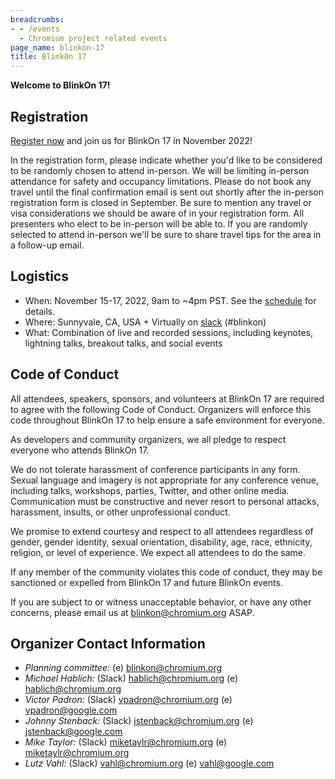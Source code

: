 ```yaml
---
breadcrumbs:
- - /events
  - Chromium project related events
page_name: blinkon-17
title: BlinkOn 17
---
```


**Welcome to BlinkOn 17!**


## **Registration**

[Register now](https://docs.google.com/forms/d/e/1FAIpQLSexT3Lr1vbB9EiJXcPH3wl8iZFwvk4AnCiiUBliy0736vDIzA/viewform) and
join us for BlinkOn 17 in November 2022!

In the registration form, please indicate whether you'd like to be
considered to be randomly chosen to attend in-person. We will be
limiting in-person attendance for safety and occupancy
limitations. Please do not book any travel until the final
confirmation email is sent out shortly after the in-person
registration form is closed in September. Be sure to mention any
travel or visa considerations we should be aware of in your
registration form. All presenters who elect to be in-person will be
able to. If you are randomly selected to attend in-person we'll be
sure to share travel tips for the area in a follow-up email.


## **Logistics**

* When: November 15-17, 2022, 9am to ~4pm PST. See the [schedule](https://docs.google.com/spreadsheets/d/1xtqACFzmdgJZD0RYxiLNJNcUQzf2D-WGWO8b-up-FJM/edit#gid=0) for details.
* Where: Sunnyvale, CA, USA + Virtually on [slack](https://chromium.slack.com) (#blinkon)
* What: Combination of live and recorded sessions, including keynotes, lightning talks, breakout talks, and social events


## **Code of Conduct**

All attendees, speakers, sponsors, and volunteers at BlinkOn 17 are
required to agree with the following Code of Conduct. Organizers will
enforce this code throughout BlinkOn 17 to help ensure a safe
environment for everyone.

As developers and community organizers, we all pledge to respect
everyone who attends BlinkOn 17.

We do not tolerate harassment of conference participants in any
form. Sexual language and imagery is not appropriate for any
conference venue, including talks, workshops, parties, Twitter, and
other online media. Communication must be constructive and never
resort to personal attacks, harassment, insults, or other
unprofessional conduct.

We promise to extend courtesy and respect to all attendees regardless
of gender, gender identity, sexual orientation, disability, age, race,
ethnicity, religion, or level of experience. We expect all attendees
to do the same.

If any member of the community violates this code of conduct, they may
be sanctioned or expelled from BlinkOn 17 and future BlinkOn events.

If you are subject to or witness unacceptable behavior, or have any
other concerns, please email us at
[blinkon@chromium.org](mailto:blinkon@chromium.org) ASAP.


## **Organizer Contact Information**

* _Planning committee:_ (e) [blinkon@chromium.org](mailto:blinkon@chromium.org)
* _Michael Hablich:_ (Slack) [hablich@chromium.org](mailto:hablich@chromium.org) (e) [hablich@chromium.org](mailto:hablich@chromium.org)
* _Victor Padron:_ (Slack) [vpadron@chromium.org](mailto:vpadron@chromium.org) (e) [vpadron@google.com](mailto:vpadron@google.com)
* _Johnny Stenback:_ (Slack) [jstenback@chromium.org](mailto:jstenback@chromium.org) (e) [jstenback@google.com](mailto:jstenback@google.com)
* _Mike Taylor:_ (Slack) [miketaylr@chromium.org](mailto:miketaylr@chromium.org) (e) [miketaylr@chromium.org](mailto:miketaylr@chromium.org)
* _Lutz Vahl:_ (Slack) [vahl@chromium.org](mailto:vahl@chromium.org) (e) [vahl@google.com](mailto:vahl@google.com)
